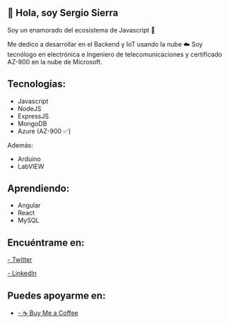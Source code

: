 ## 👋 Hola, soy Sergio Sierra
Soy un enamorado del ecosistema de Javascript 💛

Me dedico a desarrollar en el Backend y IoT usando la nube ☁️
Soy tecnólogo en electrónica e Ingeniero de telecomunicaciones y certificado AZ-900 en la nube de Microsoft.

## Tecnologías:
- Javascript
- NodeJS
- ExpressJS
- MongoDB
- Azure (AZ-900 :white_check_mark:)

Además:
- Arduino
- LabVIEW

## Aprendiendo:
- Angular
- React
- MySQL

## Encuéntrame en:

[- Twitter](https://twitter.com/sergio_sierrap)

[- LinkedIn](https://www.linkedin.com/in/sergio-sierrap/)

## Puedes apoyarme en:
- [- :coffee: Buy Me a Coffee](https://www.buymeacoffee.com/sergiosierrap)











<!---
sergio-sierrap/sergio-sierrap is a ✨ special ✨ repository because its `README.md` (this file) appears on your GitHub profile.
You can click the Preview link to take a look at your changes.

- 👋 Hi, I’m @sergio-sierrap
- 👀 I’m interested in ...
- 🌱 I’m currently learning ...
- 💞️ I’m looking to collaborate on ...
- 📫 How to reach me ...

--->
